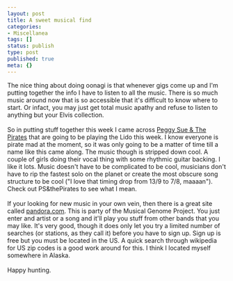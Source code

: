 ```yaml
---
layout: post
title: A sweet musical find
categories:
- Miscellanea
tags: []
status: publish
type: post
published: true
meta: {}
---
```

The nice thing about doing oonagi is that whenever gigs come up and I'm putting together the info I have to listen to all the music. There is so much music around now that is so accessible that it's difficult to know where to start. Or infact, you may just get total music apathy and refuse to listen to anything but  your Elvis collection.<br /><br />So in putting stuff together this week I came across <a href="http://myspace.com/peggysueandthepirates">Peggy Sue &amp; The Pirates</a> that are going to be playing the Lido this week. I know everyone is pirate mad at the moment, so it was only going to be a matter of time till a name like this came along. The music though is stripped down cool.  A couple of girls doing their vocal thing with some rhythmic guitar backing. I like it lots. Music doesn't have to be complicated to be cool, musicians don't have to rip the fastest solo on the planet or create the most obscure song structure  to be cool ("I love that timing drop from 13/9 to 7/8, maaaan"). Check out PS&amp;thePirates to see what I mean.<br /><br />If your looking for new music in your own vein, then there is a great site called <a href="http://pandora.com">pandora.com</a>. This is party of the Musical Genome Project. You just enter and artist or a song and it'll play you stuff from other bands that you may like. It's very good, though it does only let you try a limited number of searches (or stations, as they call it) before you have to sign up. Sign up is free but you must be located in the US. A quick search through wikipedia for US zip codes is a good work around for this. I think I located myself somewhere in Alaska.<br /><br />Happy hunting.
